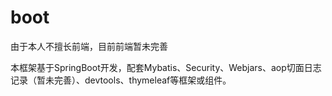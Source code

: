 # boot

由于本人不擅长前端，目前前端暂未完善

本框架基于SpringBoot开发，配套Mybatis、Security、Webjars、aop切面日志记录（暂未完善）、devtools、thymeleaf等框架或组件。
